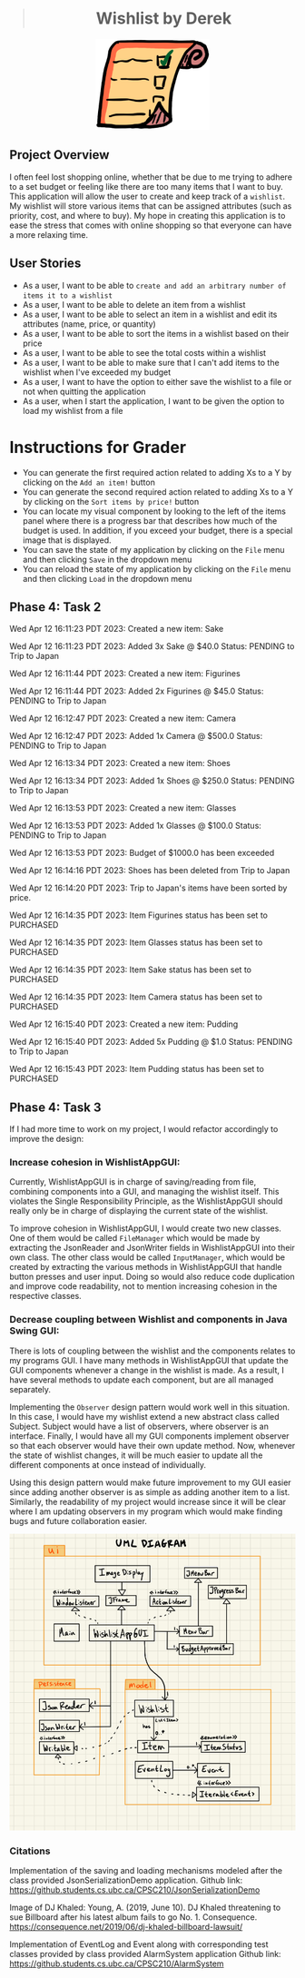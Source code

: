 ># <center> Wishlist by Derek </center>

<div style="text-align: center;">
<img src="./data/wishlistManagerIcon.png" alt="WishlistManager icon" class="center">
</div>

## Project Overview

I often feel lost shopping online, whether that be due to me trying to adhere to a set budget or feeling like 
there are too many items that I want to buy. This application will allow the user to create and keep track of a
`wishlist`. My wishlist will store various items that can be assigned attributes (such as priority, cost, and where to
buy). My hope in creating this application is to ease the stress that comes with online shopping so that everyone can
have a more relaxing time. 

## User Stories

- As a user, I want to be able to `create and add an arbitrary number of items it to a wishlist`
- As a user, I want to be able to delete an item from a wishlist
- As a user, I want to be able to select an item in a wishlist and edit its attributes (name, price, or quantity)
- As a user, I want to be able to sort the items in a wishlist based on their price
- As a user, I want to be able to see the total costs within a wishlist
- As a user, I want to be able to make sure that I can't add items to the wishlist when I've exceeded my budget
- As a user, I want to have the option to either save the wishlist to a file or not when quitting the application
- As a user, when I start the application, I want to be given the option to load my wishlist from a file

# Instructions for Grader

- You can generate the first required action related to adding Xs to a Y by clicking on the `Add an item!` button
- You can generate the second required action related to adding Xs to a Y by clicking on the `Sort items by price!` button
- You can locate my visual component by looking to the left of the items panel where there is a progress bar that describes
    how much of the budget is used. In addition, if you exceed your budget, there is a special image that is displayed.
- You can save the state of my application by clicking on the `File` menu and then clicking `Save` in the dropdown menu
- You can reload the state of my application by clicking on the `File` menu and then clicking `Load` in the dropdown menu

## Phase 4: Task 2

Wed Apr 12 16:11:23 PDT 2023: Created a new item: Sake

Wed Apr 12 16:11:23 PDT 2023: Added 3x Sake @ $40.0 Status: PENDING to Trip to Japan

Wed Apr 12 16:11:44 PDT 2023: Created a new item: Figurines

Wed Apr 12 16:11:44 PDT 2023: Added 2x Figurines @ $45.0 Status: PENDING to Trip to Japan

Wed Apr 12 16:12:47 PDT 2023: Created a new item: Camera

Wed Apr 12 16:12:47 PDT 2023: Added 1x Camera @ $500.0 Status: PENDING to Trip to Japan

Wed Apr 12 16:13:34 PDT 2023: Created a new item: Shoes

Wed Apr 12 16:13:34 PDT 2023: Added 1x Shoes @ $250.0 Status: PENDING to Trip to Japan

Wed Apr 12 16:13:53 PDT 2023: Created a new item: Glasses

Wed Apr 12 16:13:53 PDT 2023: Added 1x Glasses @ $100.0 Status: PENDING to Trip to Japan

Wed Apr 12 16:13:53 PDT 2023: Budget of $1000.0 has been exceeded

Wed Apr 12 16:14:16 PDT 2023: Shoes has been deleted from Trip to Japan

Wed Apr 12 16:14:20 PDT 2023: Trip to Japan's items have been sorted by price.

Wed Apr 12 16:14:35 PDT 2023: Item Figurines status has been set to PURCHASED

Wed Apr 12 16:14:35 PDT 2023: Item Glasses status has been set to PURCHASED

Wed Apr 12 16:14:35 PDT 2023: Item Sake status has been set to PURCHASED

Wed Apr 12 16:14:35 PDT 2023: Item Camera status has been set to PURCHASED

Wed Apr 12 16:15:40 PDT 2023: Created a new item: Pudding

Wed Apr 12 16:15:40 PDT 2023: Added 5x Pudding @ $1.0 Status: PENDING to Trip to Japan

Wed Apr 12 16:15:43 PDT 2023: Item Pudding status has been set to PURCHASED

## Phase 4: Task 3
If I had more time to work on my project, I would refactor accordingly to improve the design:

### Increase cohesion in WishlistAppGUI:
Currently, WishlistAppGUI is in charge of saving/reading from file, combining components into a GUI, and managing the wishlist itself. This violates the Single Responsibility Principle, as the WishlistAppGUI should really only be in charge of displaying the current state of the wishlist. 

To improve cohesion in WishlistAppGUI, I would create two new classes. One of them would be called `FileManager` which would be made by extracting the JsonReader and JsonWriter fields in WishlistAppGUI into their own class. The other class would be called `InputManager`, which would be created by extracting the various methods in WishlistAppGUI that handle button presses and user input. Doing so would also reduce code duplication and improve code readability, not to mention increasing cohesion in the respective classes.

### Decrease coupling between Wishlist and components in Java Swing GUI:
There is lots of coupling between the wishlist and the components relates to my programs GUI. I have many methods in WishlistAppGUI that update the GUI components whenever a change in the wishlist is made. As a result, I have several methods to update each component, but are all managed separately.

Implementing the `Observer` design pattern would work well in this situation. In this case, I would have my wishlist extend a new abstract class called Subject. Subject would have a list of observers, where observer is an interface. Finally, I would have all my GUI components implement observer so that each observer would have their own update method. Now, whenever the state of wishlist changes, it will be much easier to update all the different components at once instead of individually.

Using this design pattern would make future improvement to my GUI easier since adding another observer is as simple as adding another item to a list. Similarly, the readability of my project would increase since it will be clear where I am updating observers in my program which would make finding bugs and future collaboration easier.
<div style="text-align: center;">
<img src="UML_Design_Diagram.jpg" alt="UML Design Diagram for WishlistAppGUI" class="center">
</div>



### Citations

Implementation of the saving and loading mechanisms modeled after the class provided JsonSerializationDemo application.
Github link: https://github.students.cs.ubc.ca/CPSC210/JsonSerializationDemo

Image of DJ Khaled:
Young, A. (2019, June 10). DJ Khaled threatening to sue Billboard after his latest album fails to go No. 1. Consequence.
https://consequence.net/2019/06/dj-khaled-billboard-lawsuit/

Implementation of EventLog and Event along with corresponding test classes provided by class provided AlarmSystem application
Github link: https://github.students.cs.ubc.ca/CPSC210/AlarmSystem